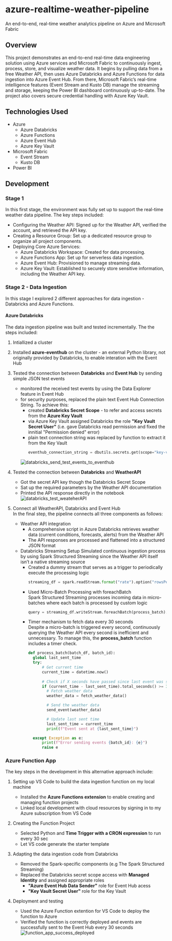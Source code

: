 # azure-realtime-weather-pipeline
An end-to-end, real-time weather analytics pipeline on Azure and Microsoft Fabric

## Overview
This project demonstrates an end-to-end real-time data engineering solution using Azure services and Microsoft Fabric to continuously ingest, process, store, and visualize weather data. It begins by pulling data from a free Weather API, then uses Azure Databricks and Azure Functions for data ingestion into Azure Event Hub. From there, Microsoft Fabric’s real-time intelligence features (Event Stream and Kusto DB) manage the streaming and storage, keeping the Power BI dashboard continuously up-to-date. The project also covers secure credential handling with Azure Key Vault.

## Technologies Used
- Azure
  - Azure Databricks
  - Azure Functions
  - Azure Event Hub
  - Azure Key Vault
- Microsoft Fabric
  - Event Stream
  - Kusto DB
- Power BI

## Development
### Stage 1
In this first stage, the environment was fully set up to support the real-time weather data pipeline. The key steps included:

- Configuring the Weather API: Signed up for the Weather API, verified the account, and retrieved the API key.
- Creating a Resource Group: Set up a dedicated resource group to organize all project components.
- Deploying Core Azure Services:
  - Azure Databricks Workspace: Created for data processing.
  - Azure Functions App: Set up for serverless data ingestion.
  - Azure Event Hub: Provisioned to manage streaming data.
  - Azure Key Vault: Established to securely store sensitive information, including the Weather API key.

 ### Stage 2 - Data Ingestion
 In this stage I explored 2 different approaches for data ingestion - Databricks and Azure Functions.

 #### Azure Databricks
 The data ingestion pipeline was built and tested incrementally. The the steps included:
 1. Intiallized a cluster
 2. Installed **azure-eventhub** on the cluster - an external Python library, not originally provided by Databricks, to enable interation with the Event Hub
 3. Tested the connection between **Databricks** and **Event Hub** by sending simple JSON test events
      - monitored the received test events by using the Data Explorer feature in Event Hub
      - for security purposes, replaced the plain text Event Hub Connection String. To achieve this: 
        - created **Databricks Secret Scope** - to refer and access secrets from the **Azure Key Vault**
        - via Azure Key Vault assigned Databricks the role **"Key Vault Secret User"** (i.e. gave Databricks read permission and fixed the innitial "Permission denied" error)
        - plain text connection string was replaced by function to extract it from the Key Vault 
           ```python
          eventhub_connection_string = dbutils.secrets.get(scope="key-vault-scope", key="eventhub-connection-string")
          ```
        ![databricks_send_test_events_to_eventhub](https://github.com/user-attachments/assets/8f7ec1fa-7a74-496d-940f-8e7838202987)
    
   
   4. Tested the connection between **Databricks** and **WeatherAPI**
      - Got the secret API key though the Databricks Secret Scope
      - Sat up the required parameters by the Weather API documentation
      - Printed the API response directly in the notebook 
        ![databricks_test_weateherAPI](https://github.com/user-attachments/assets/6578245d-22f3-4faa-9928-0d7d9f80c9ef)
   
   
   5. Connect all WeatherAPI, Databricks and Event Hub  
      In the final step, the pipeline connects all three components as follows:
      - Weather API integration
        - A comprehensive script in Azure Databricks retrieves weather data (current conditions, forecasts, alerts) from the Weather API
        - The API responses are processed and flattened into a structured JSON format
      - Databricks Streaming Setup
        Simulated continuous ingestion process by using Spark Structured Streaming since the Weather API itself isn’t a native streaming source
        - Created a dummy stream that serves as a trigger to periodically execute the processing logic
          ```python
          streaming_df = spark.readStream.format("rate").option("rowsPerSecond", 1).load()
          ```
        - Used Micro-Batch Processing with foreachBatch  
          Spark Structured Streaming processes incoming data in micro-batches where each batch is processed by custom logic
          ```python
          query = streaming_df.writeStream.foreachBatch(process_batch).start()
          ```
        - Timer mechanism to fetch data every 30 seconds  
          Despite a micro-batch is triggered every second, continuously querying the Weather API every second is inefficient and unnecessary. To manage this, the **process_batch** function includes a timer check.
          ```python
          def process_batch(batch_df, batch_id):
            global last_sent_time
            try:
                # Get current time
                current_time = datetime.now()
                
                # Check if X seconds have passed since last event was sent
                if (current_time - last_sent_time).total_seconds() >= 30:
                  # Fetch weather data
                  weather_data = fetch_weather_data()
          
                  # Send the weather data 
                  send_event(weather_data)
          
                  # Update last sent time
                  last_sent_time = current_time
                  print(f"Event sent at {last_sent_time}")
          
            except Exception as e:
                print(f"Error sending events {batch_id}: {e}")
                raise e 
          ```
 
 ### Azure Function App
 The key steps in the development in this alternative approach include:
 1. Setting up VS Code to build the data ingestion function on my local machine
    - Installed the **Azure Functions extension** to enable creating and managing function projects
    - Linked local development with cloud resources by signing in to my Azure subscription from VS Code
 
 2. Creating the Function Project  
    - Selected Python and **Time Trigger with a CRON expression** to run every 30 sec
    - Let VS code generate the starter template
 
 3. Adapting the data ingestion code from Databricks
    - Removed the Spark-specific components (e.g The Spark Structured Streaming)
    - Replaced the Databricks secret scope access with **Managed Identity** and assigned appropriate roles
        -  **"Azure Event Hub Data Sender"** role for Event Hub acess
        -  **"Key Vault Secret User"** role for the Key Vault

 4. Deployment and testing
    - Used the Azure Function extention for VS Code to deploy the function to Azure 
    - Verified the function is correctly deployed and events are successfully sent to the Event Hub every 30 seconds
      ![function_app_success_deployed](https://github.com/user-attachments/assets/d39f54c6-2b54-435c-9c96-1aa393166430)

    
         





